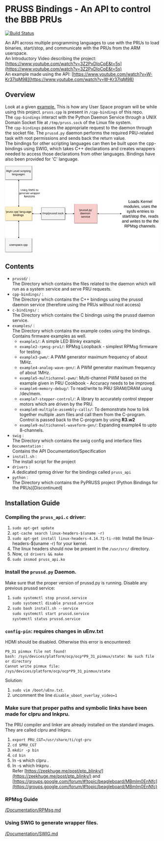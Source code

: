 # PRUSS Bindings - An API to control the BBB PRUs
[![Build Status](https://travis-ci.org/pratimugale/PRUSS-Bindings.svg?branch=master)](https://travis-ci.org/pratimugale/PRUSS-Bindings)<br>

An API across multiple programming languages to use with the PRUs to load binaries, start/stop, and communicate with the PRUs from the ARM userspace.<br>
An Introductory Video describing the project: [https://www.youtube.com/watch?v=3Z2PxDIoCpE&t=5s](https://www.youtube.com/watch?v=3Z2PxDIoCpE&t=5s)<br>
An example made using the API: [https://www.youtube.com/watch?v=W-Kr37lqM98](https://www.youtube.com/watch?v=W-Kr37lqM98)

## Overview
Look at a given [example.](https://github.com/pratimugale/PRUSS-Bindings/tree/pruss-api-driver/examples/firmware_examples/example2-rpmsg-pru1/rpmsg_echo.cpp)
This is how any User Space program will be while using this project. `pruss.cpp` is present in `/cpp-bindings` of this repo.<br>
The `cpp-bindings` interact with the Python Daemon Service through a UNIX Domain Socket file at `/tmp/pruss.sock` of the Linux file system.<br>
The `cpp-bindings` passes the appropriate request to the daemon through the socket file. The `prussd.py` daemon performs the required PRU-related task with root permissions and sends back the return value. <br>
The bindings for other scripting languages can then be built upon the cpp-bindings using SWIG, which takes C++ declarations and creates wrappers needed to access those declarations from other languages. Bindings have also been provided for 'C' language.<br>

![Workflow](./Documentation/workflow.jpg?raw=true)

## Contents
* `prussd/` : <br>
  The Directory which contains the files related to the daemon which will run as a system service and serve PRU requests.
* `cpp-bindings/` : <br>
  The Directory which contains the C++ bindings using the prussd daemon service (therefore using the PRUs without root access)
* `c-bindings/` : <br>
  The Directory which contains the C bindings using the prussd daemon service.
* `examples/` : <br>
  The Directory which contains the example codes using the bindings. Contains firmware examples as well.
    * `example1/`: A simple LED Blinky example.
    * `example2-rpmsg-pru1/`: RPMsg Loopback - simplest RPMsg firmware for testing.
    * `example3-pwm/`: A PWM generator maximum frequency of about 1MHz.
    * `example4-analog-wave-gen/`: A PWM generator maximum frequency of about 1MHz.
    * `example5-multichannel-pwm/`: Multi-channel PWM based on the example given in PRU Cookbook - Accuracy needs to be improved.
    * `example6-memory-debug/`: To read/write to PRU SRAM/DRAM using /dev/mem.
    * `example7-stepper-control/`: A library to accurately control stepper motors which are driven by the PRU.
    * `example8-multiple-assembly-calls/`: To demonstrate how to link together multiple .asm files and call them from the C-program. Control is passed back to the C-program by using **R3.w2**
    * `example9-multichannel-waveform-gen/`: Expanding example4 to upto 8-channels.
* `swig` : <br>
  The Directory which contains the swig config and interface files
* `Documentation` : <br>
  Contains the API Documentation/Specification
* `install.sh` : <br>
  The install script for the project
* `drivers` : <br>
  A dedicated rpmsg driver for the bindings called `pruss_api`
* `python` : <br>
  The Directory which contains the PyPRUSS project (Python Bindings for the PRUs)[Discontinued]

## Installation Guide

### Compiling the `pruss_api.c` driver: <br>
1. `sudo apt-get update`
2. `apt-cache search linux-headers-$(uname -r)`
3. `sudo apt-get install linux-headers-4.14.71-ti-r80`: Install the linux-headers-$(uname -r) for your kernel.
4. The linux headers should now be present in the `/usr/src/` directory.
5. Now, `cd drivers && make`
6. `sudo insmod pruss_api.ko`

### Install the `prussd.py` Daemon.<br>
Make sure that the proper version of prussd.py is running. Disable any previous prussd service:<br>
1. `sudo systemctl stop prussd.service`<br>
   `sudo systemctl disable prussd.service`<br>
2. `sudo bash install.sh --service`<br>
   `sudo systemctl start prussd.service`<br>
   `systemctl status prussd.service`

### `config-pin`: requires changes in uEnv.txt <br>
HDMI should be disabled. Otherwise this error is encountered:<br>
```
P9_31 pinmux file not found!
bash: /sys/devices/platform/ocp/ocp*P9_31_pinmux/state: No such file or directory
Cannot write pinmux file: /sys/devices/platform/ocp/ocp*P9_31_pinmux/state
```
Solution: 
1. `sudo vim /boot/uEnv.txt`.
2. uncomment the line `disable_uboot_overlay_video=1`

### Make sure that proper paths and symbolic links have been made for clpru and lnkpru.<br>
The PRU compiler and linker are already installed on the standard images. They are called clpru and lnkpru.<br>
1. `export PRU_CGT=/usr/share/ti/cgt-pru`
2. `cd $PRU_CGT`
3. `mkdir -p bin`
4. `cd bin`
5. ln -s which clpru  .
6. ln -s which lnkpru . <br>
Refer [https://zeekhuge.me/post/ptp_blinky/](https://zeekhuge.me/post/ptp_blinky/) and [https://groups.google.com/forum/#!topic/beagleboard/MBmIm0EnNfc](https://groups.google.com/forum/#!topic/beagleboard/MBmIm0EnNfc)

### RPMsg Guide
[/Documentation/RPMsg.md](./Documentation/RPMsg.md)

### Using SWIG to generate wrapper files.
[/Documentation/SWIG.md](./Documentation/SWIG.md)
